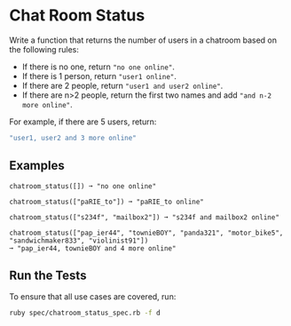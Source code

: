 # Chat Room Status

Write a function that returns the number of users in a chatroom based on the following rules:

* If there is no one, return `"no one online"`.
* If there is 1 person, return `"user1 online"`.
* If there are 2 people, return `"user1 and user2 online"`.
* If there are n>2 people, return the first two names and add `"and n-2 more online"`.

For example, if there are 5 users, return:
```ruby
"user1, user2 and 3 more online"
```

## Examples
```
chatroom_status([]) ➞ "no one online"

chatroom_status(["paRIE_to"]) ➞ "paRIE_to online"

chatroom_status(["s234f", "mailbox2"]) ➞ "s234f and mailbox2 online"

chatroom_status(["pap_ier44", "townieBOY", "panda321", "motor_bike5", "sandwichmaker833", "violinist91"])
➞ "pap_ier44, townieBOY and 4 more online"
```

## Run the Tests
To ensure that all use cases are covered, run:
```bash
ruby spec/chatroom_status_spec.rb -f d
```